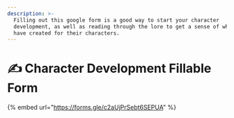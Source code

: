 ```yaml
---
description: >-
  Filling out this google form is a good way to start your character
  development, as well as reading through the lore to get a sense of what others
  have created for their characters.
---
```


# ✍ Character Development Fillable Form

{% embed url="https://forms.gle/c2aUjPrSebt6SEPUA" %}

